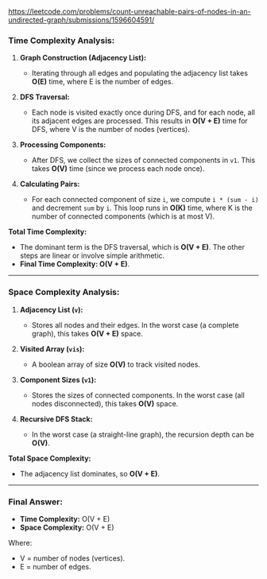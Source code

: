 https://leetcode.com/problems/count-unreachable-pairs-of-nodes-in-an-undirected-graph/submissions/1596604591/

### **Time Complexity Analysis:**

1. **Graph Construction (Adjacency List):**
   - Iterating through all edges and populating the adjacency list takes **O(E)** time, where E is the number of edges.

2. **DFS Traversal:**
   - Each node is visited exactly once during DFS, and for each node, all its adjacent edges are processed. This results in **O(V + E)** time for DFS, where V is the number of nodes (vertices).

3. **Processing Components:**
   - After DFS, we collect the sizes of connected components in `v1`. This takes **O(V)** time (since we process each node once).

4. **Calculating Pairs:**
   - For each connected component of size `i`, we compute `i * (sum - i)` and decrement `sum` by `i`. This loop runs in **O(K)** time, where K is the number of connected components (which is at most V).

**Total Time Complexity:**
- The dominant term is the DFS traversal, which is **O(V + E)**. The other steps are linear or involve simple arithmetic.
- **Final Time Complexity: O(V + E)**.

---

### **Space Complexity Analysis:**

1. **Adjacency List (`v`):**
   - Stores all nodes and their edges. In the worst case (a complete graph), this takes **O(V + E)** space.

2. **Visited Array (`vis`):**
   - A boolean array of size **O(V)** to track visited nodes.

3. **Component Sizes (`v1`):**
   - Stores the sizes of connected components. In the worst case (all nodes disconnected), this takes **O(V)** space.

4. **Recursive DFS Stack:**
   - In the worst case (a straight-line graph), the recursion depth can be **O(V)**.

**Total Space Complexity:**
- The adjacency list dominates, so **O(V + E)**.

---

### **Final Answer:**
- **Time Complexity:** O(V + E)  
- **Space Complexity:** O(V + E)  

Where:
- V = number of nodes (vertices).
- E = number of edges.
